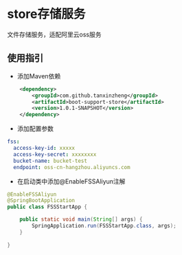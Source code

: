 # store存储服务
文件存储服务，适配阿里云oss服务

## 使用指引

- 添加Maven依赖
```xml
    <dependency>
        <groupId>com.github.tanxinzheng</groupId>
        <artifactId>boot-support-store</artifactId>
        <version>1.0.1-SNAPSHOT</version>
    </dependency>
```

- 添加配置参数
```yaml
fss:
  access-key-id: xxxxx
  access-key-secret: xxxxxxxx
  bucket-name: bucket-test
  endpoint: oss-cn-hangzhou.aliyuncs.com
```

- 在启动类中添加@EnableFSSAliyun注解
```java
@EnableFSSAliyun
@SpringBootApplication
public class FSSStartApp {

    public static void main(String[] args) {
        SpringApplication.run(FSSStartApp.class, args);
    }
    
}
```